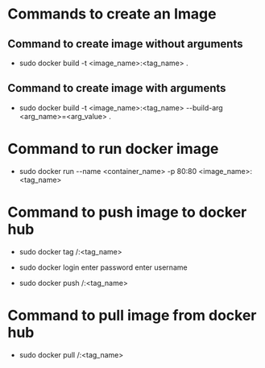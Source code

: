 # Commands to create an Image

## Command to create image without arguments

- sudo docker build -t <image_name>:<tag_name> .

## Command to create image with arguments

- sudo docker build -t <image_name>:<tag_name> --build-arg <arg_name>=<arg_value> .


# Command to run docker image

- sudo docker run --name <container_name> -p 80:80 <image_name>:<tag_name>

# Command to push image to docker hub

- sudo docker tag <imageid> <dockerid>/<repositoryname>:<tag_name>

- sudo docker login
enter password
enter username

- sudo docker push <dockerid>/<repositoryname>:<tag_name>

# Command to pull image from docker hub

- sudo docker pull <dockerid>/<repositoryname>:<tag_name>